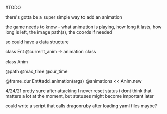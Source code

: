#TODO

there's gotta be a super simple way to add an animation

the game needs to know - what animation is playing, how long it lasts,
how long is left, the image path(s), the coords if needed

so could have a data structure

class Ent
  @current_anim  -> animation class


class Anim

  @path
  @max_time
  @cur_time

  @frame_dur
Ent#add_animation(args)
  @animations << Anim.new  


4/24/21
pretty sure after attacking I never reset status
i dont think that matters a lot at the moment, but statuses might become important later

could write a script that calls dragonruby after loading yaml files maybe?

